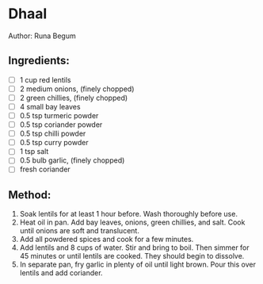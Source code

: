 # Dhaal
Author: Runa Begum


## Ingredients:
- [ ] 1 cup red lentils
- [ ] 2 medium onions, (finely chopped)
- [ ] 2 green chillies, (finely chopped)
- [ ] 4 small bay leaves
- [ ] 0.5 tsp turmeric powder
- [ ] 0.5 tsp coriander powder
- [ ] 0.5 tsp chilli powder
- [ ] 0.5 tsp curry powder
- [ ] 1 tsp salt
- [ ] 0.5 bulb garlic, (finely chopped)
- [ ] fresh coriander

## Method:
1. Soak lentils for at least 1 hour before. Wash thoroughly before use.
2. Heat oil in pan. Add bay leaves, onions, green chillies, and salt. Cook until onions are soft and translucent.
3. Add all powdered spices and cook for a few minutes.
4. Add lentils and 8 cups of water. Stir and bring to boil. Then simmer for 45 minutes or until lentils are cooked. They should begin to dissolve.
5. In separate pan, fry garlic in plenty of oil until light brown. Pour this over lentils and add coriander.
<!--stackedit_data:
eyJoaXN0b3J5IjpbNzgwMzkzNDNdfQ==
-->